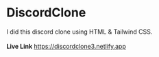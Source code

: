 # DiscordClone
I did this discord clone using HTML &amp; Tailwind CSS.<br><br>
<b>Live Link</b>   https://discordclone3.netlify.app
